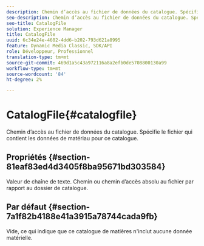 ```yaml
---
description: Chemin d’accès au fichier de données du catalogue. Spécifie le fichier qui contient les données de matériau pour ce catalogue.
seo-description: Chemin d’accès au fichier de données du catalogue. Spécifie le fichier qui contient les données de matériau pour ce catalogue.
seo-title: CatalogFile
solution: Experience Manager
title: CatalogFile
uuid: 6c34e24e-4602-4dd6-b202-793d621a8995
feature: Dynamic Media Classic, SDK/API
role: Développeur, Professionnel
translation-type: tm+mt
source-git-commit: 469d1a5c43a972116a8a2efb0de5708800130a99
workflow-type: tm+mt
source-wordcount: '84'
ht-degree: 2%

---
```



# CatalogFile{#catalogfile}

Chemin d’accès au fichier de données du catalogue. Spécifie le fichier qui contient les données de matériau pour ce catalogue.

## Propriétés {#section-81eaf83ed4d3405f8ba95671bd303584}

Valeur de chaîne de texte. Chemin ou chemin d’accès absolu au fichier par rapport au dossier de catalogue.

## Par défaut {#section-7a1f82b4188e41a3915a78744cada9fb}

Vide, ce qui indique que ce catalogue de matières n&#39;inclut aucune donnée matérielle.
